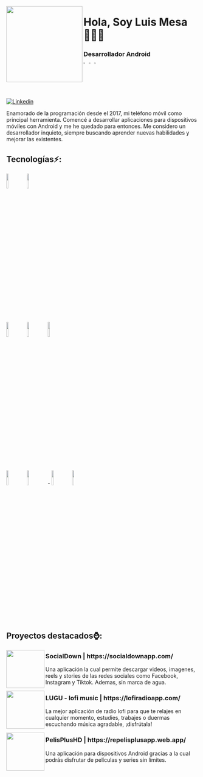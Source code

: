 <p align="left" width="300">
   <img align="left" width="200" src="https://firebasestorage.googleapis.com/v0/b/socialdown-app.appspot.com/o/logo_an.png?alt=media&token=1cbe5023-cd7d-424e-abe9-cad769dbb4d5" />
   <h1 align="left">Hola, Soy Luis Mesa 👋🏻‍💻</h1>
</p>
<h3 align="left"><strong>Desarrollador Android</strong><br/> 
<img width="2%" src="https://www.vectorlogo.zone/logos/android/android-tile.svg">
<img width="2%" src="https://www.svgrepo.com/show/184143/java.svg">
<img width="2%" src="https://www.vectorlogo.zone/logos/kotlinlang/kotlinlang-icon.svg">
</h3>

[![Linkedin](https://img.shields.io/badge/-LinkedIn-blue?style=flat&logo=Linkedin&logoColor=white)](https://www.linkedin.com/in/luisguzmanms/)


Enamorado de la programación desde el 2017, mi teléfono móvil como principal herramienta. 
Comencé a desarrollar aplicaciones para dispositivos móviles con Android y me he quedado para entonces.
Me considero un desarrollador inquieto, siempre buscando aprender nuevas habilidades y mejorar las existentes.

## Tecnologías⚡:

<!-- Your languages and tools. Be careful with the alignment. 
  You can use this sites to get logos: https://www.vectorlogo.zone or https://simpleicons.org/
  -->
  <code><img width="10%" src="https://www.vectorlogo.zone/logos/kotlinlang/kotlinlang-ar21.svg"></code>
  <code><img width="10%" src="https://www.vectorlogo.zone/logos/java/java-horizontal.svg"></code>
  <br />
  <code><img width="10%" src="https://www.vectorlogo.zone/logos/firebase/firebase-ar21.svg"></code>
  <code><img width="10%" src="https://upload.wikimedia.org/wikipedia/commons/thumb/7/7f/Mixpanel_full_logo_%E2%80%93_purple.png/1200px-Mixpanel_full_logo_%E2%80%93_purple.png"></code>
  <code><img width="10%" src="https://www.vectorlogo.zone/logos/amplitude/amplitude-ar21.svg"></code>
<br />
  <code><img width="10%" src="https://www.vectorlogo.zone/logos/mysql/mysql-ar21.svg"></code>
  <code><img width="10%" src="https://www.vectorlogo.zone/logos/sqlite/sqlite-ar21.svg"></code> - 
  <code><img width="10%" src="https://www.vectorlogo.zone/logos/git-scm/git-scm-ar21.svg"></code>
  <code><img width="10%" src="https://www.vectorlogo.zone/logos/github/github-ar21.svg"></code>
  <br />
 
 
 ## Proyectos destacados⌚:

<p align="left" width="150">
   <img align="left" width="100" src="https://firebasestorage.googleapis.com/v0/b/socialdown-app.appspot.com/o/pplus%2Fsocial_round.png?alt=media&token=3b7dec3a-85ff-4449-be04-089181e2fb5f" />
   <h3 align="left">SocialDown | https://socialdownapp.com/</h3> 
   Una aplicación la cual permite descargar videos, imagenes, reels y stories de las redes sociales como Facebook, Instagram y Tiktok. Ademas, sin marca de agua.
</p>

<p align="left" width="150">
   <img align="left" width="100" src="https://firebasestorage.googleapis.com/v0/b/socialdown-app.appspot.com/o/pplus%2Flugu_round.png?alt=media&token=226ccb68-801f-4086-86e8-aba8d87de45d" />
   <h3 align="left">LUGU - lofi music | https://lofiradioapp.com/</h3> 
   La mejor aplicación de radio lofi para que te relajes en cualquier momento, estudies, trabajes o duermas escuchando música agradable, ¡disfrútala!
</p>

<p align="left" width="150">
   <img align="left" width="100" src="https://firebasestorage.googleapis.com/v0/b/socialdown-app.appspot.com/o/pplus%2Fpplus_round.png?alt=media&token=939a0427-319d-490e-992d-45ffa9917851" />
   <h3 align="left">PelisPlusHD | https://repelisplusapp.web.app/</h3> 
   Una aplicación para dispositivos Android gracias a la cual podrás disfrutar de películas y series sin límites.
</p>
